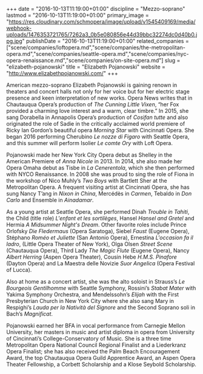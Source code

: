 +++
date = "2016-10-13T11:19:00+01:00"
discipline = "Mezzo-soprano"
lastmod = "2016-10-13T11:19:00+01:00"
primary_image = "https://res.cloudinary.com/schmopera/image/upload/v1545409169/media/webhook-uploads/1476353721765/7262a3_0b5e080856e44d39bbc32274dc0d40b0.jpg.jpg"
publishDate = "2016-10-13T11:19:00+01:00"
related_companies = ["scene/companies/loftopera.md","scene/companies/the-metropolitan-opera.md","scene/companies/seattle-opera.md","scene/companies/nyc-opera-renaissance.md","scene/companies/on-site-opera.md"]
slug = "elizabeth-pojanowski"
title = "Elizabeth Pojanowski"
website = "http://www.elizabethpojanowski.com/"
+++

American mezzo-soprano Elizabeth Pojanowski is gaining renown in theaters and concert halls not only for her voice but for her electric stage presence and keen interpretation of new works. Opera News writes that in Chautauqua Opera’s production of *The Cunning Little Vixen*, “her Fox provided a charming love interest and a warm, clear timbre.”  In 2015, she sang Dorabella in Annapolis Opera’s production of *Cosìfan tutte* and also originated the role of Sadie in the critically acclaimed world premiere of Ricky Ian Gordon’s beautiful opera *Morning Star* with Cincinnati Opera.  She began 2016 performing Cherubino *Le nozze di Figaro* with Seattle Opera, and this summer will perform Isolier *Le comte Ory* with Loft Opera.

Pojanowski made her New York City Opera debut as Shelley in the American Premiere of *Anna Nicole* in 2013.  In 2014, she also made her Opera Omaha debut as Tisbe in *La Cenerentola*, which she then performed with NYCO Renaissance.  In 2008 she was proud to sing the role of Fiona in the workshop of Nico Muhly’s *Two Boys* with Bartlett Sher at the Metropolitan Opera.  A frequent visiting artist at Cincinnati Opera, she has sung Nancy T’ang in *Nixon in China*, Mercédès in *Carmen*, Tebaldo in *Don Carlo* and Ensemble in *Ainadamar*.

As a young artist at Seattle Opera, she performed Dinah *Trouble in Tahiti*, the Child (title role) *L'enfant et les sortilèges*, Hansel *Hansel and Gretel* and Hermia *A Midsummer Night's Dream*.  Other favorite roles include Prince Orlofsky *Die Fledermaus* (Opera Saratoga), Siebel *Faust* (Eugene Opera), Stéphano *Roméo et Juliette* (San Antonio Opera), Ernestina *L'occasion fa il ladro*, (Little Opera Theater of New York), Olga Olsen *Street Scene* (Chautauqua Opera), Third Lady *The Magic Flute* (Eugene Opera), Nancy *Albert Herring* (Aspen Opera Theater), Cousin Hebe *H.M.S. Pinafore* (Dayton Opera) and La Maestra delle Novizie *Suor Angelica* (Opera Festival of Lucca).

Also at home as a concert artist, she was the alto soloist in Strauss’s *Le Bourgeois Gentilhomme* with Seattle Symphony, Rossini’s *Stabat Mater* with Yakima Symphony Orchestra, and Mendelssohn’s *Elijah* with the First Presbyterian Church in New York City where she also sang Mary in Respighi’s *Lauda per la Natività del Signore* and the Second Soprano soli in Bach’s *Magnificat*.

Pojanowski earned her BFA in vocal performance from Carnegie Mellon University, her masters in music and artist diploma in opera from University of Cincinnati’s College-Conservatory of Music.  She is a three time Metropolitan Opera National Council Regional Finalist and a Liederkranz Opera Finalist; she has also received the Palm Beach Encouragement Award, the top Chautauqua Opera Guild Apprentice Award, an Aspen Opera Theater Fellowship, a Corbett Scholarship and a Klose Seybold Scholarship.
